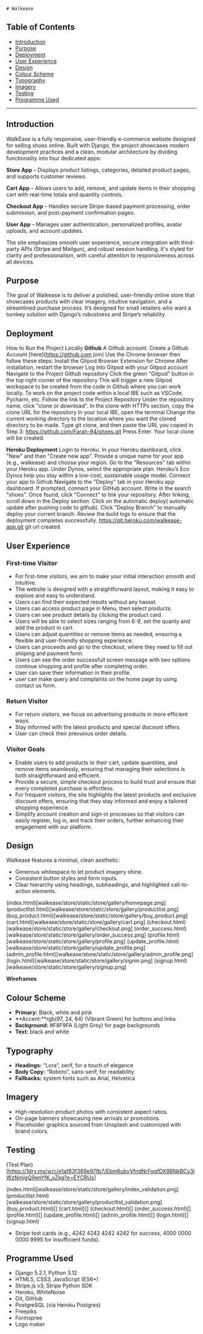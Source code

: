     # Walkease

## Table of Contents
- [Introduction](#introduction)
- [Purpose](#purpose)
- [Deployment](#deployment)
- [User Experience](#user-experience)
- [Design](#design)
- [Colour Scheme](#colour-scheme)
- [Typography](#typography)
- [Imagery](#imagery)
- [Testing](#testing)
- [Programme Used](#programme-used)

---

## Introduction
WalkEase is a fully responsive, user-friendly e-commerce website designed for selling shoes online. Built with Django, the project showcases modern development practices and a clean, modular architecture by dividing functionality into four dedicated apps:

**Store App** – Displays product listings, categories, detailed product pages, and supports customer reviews.

**Cart App** – Allows users to add, remove, and update items in their shopping cart with real-time totals and quantity controls.

**Checkout App** – Handles secure Stripe-based payment processing, order submission, and post-payment confirmation pages.

**User App** – Manages user authentication, personalized profiles, avatar uploads, and account updates.

The site emphasizes smooth user experience, secure integration with third-party APIs (Stripe and Mailgun), and robust session handling. It's styled for clarity and professionalism, with careful attention to responsiveness across all devices.


## Purpose
The goal of Walkease is to deliver a polished, user-friendly online store that showcases products with clear imagery, intuitive navigation, and a streamlined purchase process. It’s designed for small retailers who want a turnkey solution with Django’s robustness and Stripe’s reliability.

## Deployment
How to Run the Project Locally
**Github**
A Github account. Create a Github Account [here](https://github.com join)
Use the Chrome browser then follow these steps:
Install the Gitpod Browser Extension for Chrome
After installation, restart the browser
Log into Gitpod with your Gitpod account
Navigate to the Project Github repository
Click the green "Gitpod" button in the top right corner of the repository
This will trigger a new Gitpod workspace to be created from the code in Github where you can work locally.
To work on the project code within a local IBE such as VSCode, Pycharm, etc.
Follow the link to the Project Repository
Under the repository name, click "clone or download".
In the clone with HTTPs section, copy the clone URL for the repository
In your local IBE, open the terminal
Change the current working directory to the location where you want the cloned directory to be made.
Type git clone, and then paste the URL you copied in Step 3: https://github.com/Farah-94/shoes.git
Press Enter. Your local clone will be created.

**Heroku Deployment**
Login to Heroku.
In your Heroku dashboard, click "New" and then "Create new app".
Provide a unique name for your app (e.g., walkease) and choose your region.
Go to the "Resources" tab within your Heroku app.
Under Dynos, select the appropriate plan. Heroku’s Eco Dynos help you stay within a low-cost, sustainable usage model.
Connect your app to Github
Navigate to the "Deploy" tab in your Heroku app dashboard.
If prompted, connect your GitHub account.
Write in the search "shoes".
Once found, click "Connect" to link your repository.
After linking, scroll down in the Deploy section.
Click on the automatic deploy( automatic update after pushing code to github).
Click "Deploy Branch" to manually deploy your current branch.
Review the build logs to ensure that the deployment completes successfully.
https://git.heroku.com/walkease-app.git git url created.

## User Experience
### First-time Visitor

- For first-time visitors, we aim to make your initial interaction smooth and intuitive.
- The website is designed with a straightforward layout, making it easy to explore and easy to understand.
- Users can find their expected results without any hassel.
- Users can access product page in Menu, then select products.
- Users can see product details by clicking the product card.
- Users will be able to select sizes ranging from 6-9, set the quanty and add the product in cart.
- Users can adjust quantities or remove items as needed, ensuring a flexible and user-friendly shopping experience.
- Users can proceeds and go to the checkout, where they need to fill out shiiping and payment form.
- Users can see the order successfull screen message with two options continue shopping and profile after completing order.
- User can save their information in their profile.
- user can make query and complaints on the home page by using contact us form. 

### Return Visitor

- For return visitors, we focus on advertising products in more efficient ways.
- Stay informed with the latest products and special discount offers.
- User can check their prevuious order details.

### Visitor Goals

- Enable users to add products to their cart, update quantities, and remove items seamlessly, ensuring that managing their selections is both straightforward and efficient.
- Provide a secure, simple checkout process to build trust and ensure that every completed purchase is effortless.
- For frequent visitors, the site highlights the latest products and exclusive discount offers, ensuring that they stay informed and enjoy a tailored shopping experience.
- Simplify account creation and sign-in processes so that visitors can easily register, log in, and track their orders, further enhancing their engagement with our platform.

## Design
Walkease features a minimal, clean aesthetic:
- Generous whitespace to let product imagery shine.
- Consistent button styles and form inputs.
- Clear hierarchy using headings, subheadings, and highlighted call-to-action elements.

(index.html)[walkease/store/static/store/gallery/homepage.png]
(productlist.html)[walkease/store/static/store/gallery/productlist.png]
(buy_product.html)[walkease/store/static/store/gallery/buy_product.png]
(cart.html)[walkease/store/static/store/gallery/cart.png]
(checkout.html)[walkease/store/static/store/gallery/checkout.png]
(order_success.html)[walkease/store/static/store/gallery/order_success.png]
(profile.html)[walkease/store/static/store/gallery/profile.png]
(update_profile.html)[walkease/store/static/store/gallery/update_profile.png]
(admin_profile.html)[walkease/store/static/store/gallery/admin_profile.png]
(login.html)[walkease/store/static/store/gallery/signin.png]
(signup.html)[walkease/store/static/store/gallery/signup.png]

**Wireframes**

## Colour Scheme
- **Primary:** Black, white and pink
- **Accent:**rgb(97, 24, 84) (Vibrant Green) for buttons and links
- **Background:** #F8F9FA (Light Grey) for page backgrounds
- **Text:** black and white

## Typography
- **Headings:** “Lora”, serif, for a touch of elegance
- **Body Copy:** “Roboto”, sans-serif, for readability
- **Fallbacks:** system fonts such as Arial, Helvetica

## Imagery
- High-resolution product photos with consistent aspect ratios.
- On-page banners showcasing new arrivals or promotions.
- Placeholder graphics sourced from Unsplash and customized with brand colors.

## Testing
(Test Plan)[https://1drv.ms/w/c/e1af83f369e97fb7/Ebm6ubvVfndNrFqgfDX9BNkBCy3iWzNmigQ9enYfK_vZkg?e=EYCRUs]

(index.html)[walkease/store/static/store/gallery/index_validation.png]
(productlist.html)[walkease/store/static/store/gallery/productlist_validation.png]
(buy_product.html)[]
(cart.html)[]
(checkout.html)[]
(order_success.html)[]
(profile.html)[]
(update_profile.html)[]
(admin_profile.html)[]
(login.html)[]
(signup.html)



- Stripe test cards (e.g., 4242 4242 4242 4242 for success, 4000 0000 0000 9995 for insufficient funds).


## Programme Used
-  Django 5.2.1, Python 3.12
-  HTML5, CSS3, JavaScript (ES6+)
-  Stripe.js v3, Stripe Python SDK
-  Heroku, WhiteNoise
-  Git, GitHub
-  PostgreSQL (via Heroku Postgres)
-  Freepiks
-  Formspree
-  Logo maker


